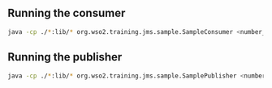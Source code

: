 ## Running the consumer


```bash
java -cp ./*:lib/* org.wso2.training.jms.sample.SampleConsumer <number_of_messages>
```

## Running the publisher

```bash
java -cp ./*:lib/* org.wso2.training.jms.sample.SamplePublisher <number_of_messages> <publishing_rate>
```
